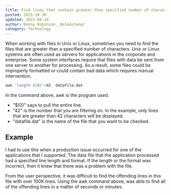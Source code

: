 ```yaml
---
title: Find lines that contain greater than specified number of characters in Unix
posted: 2015-10-30
updated: 2022-04-14
author: Kenny Robinson, @almostengr
category: Technology
---
```


When working with files in Unix or Linux, sometimes you need to find the files that are greater
than a specified number of characters.  Unix or Linux systems are often used as servers for applications
in the corporate and enterprise.  Some system interfaces require that files with data be sent from
one server to another for processing.  As a result, some files could be improperly formatted or
could contain bad data which requires manual intervention.  

```bash
awk 'length $(0)'>42  datafile.dat
```

In the command above, awk is the program used.   

* "$(0)" says to pull the entire line.
* "42" is the number that you are filtering on. In the example, only lines that are greater than 42 characters will be displayed. 
* "datafile.dat" is the name of the file that you want to be checked. 

## Example 

I had to use this when a production issue occurred for one of the applications that I supported. 
The data file that the application processed had a specified line length and format. If the length 
or the format was incorrect, then it knew that there was a problem with the file. 

From the user perspective, it was difficult to find the offending lines in this file with over 
100K lines. Using the awk command above, was able to find all of the offending lines in a matter
of seconds or minutes.
